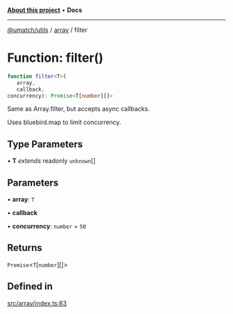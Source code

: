 [**About this project**](../../README.md) • **Docs**

***

[@umatch/utils](../../api.md) / [array](../README.md) / filter

# Function: filter()

```ts
function filter<T>(
   array, 
   callback, 
concurrency): Promise<T[number][]>
```

Same as Array.filter, but accepts async callbacks.

Uses bluebird.map to limit concurrency.

## Type Parameters

• **T** *extends* readonly `unknown`[]

## Parameters

• **array**: `T`

• **callback**

• **concurrency**: `number` = `50`

## Returns

`Promise`\<`T`\[`number`\][]\>

## Defined in

[src/array/index.ts:83](https://github.com/umatch-oficial/utils/blob/main/src/array/index.ts#L83)
